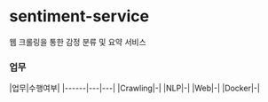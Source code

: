 # sentiment-service
웹 크롤링을 통한 감정 분류 및 요약 서비스

### 업무
|업무|수행여부|
|------|---|---|
|Crawling|-|
|NLP|-|
|Web|-|
|Docker|-|
